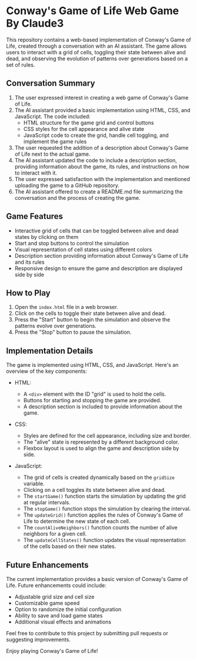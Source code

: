 # Conway's Game of Life Web Game By Claude3

This repository contains a web-based implementation of Conway's Game of Life, created through a conversation with an AI assistant. The game allows users to interact with a grid of cells, toggling their state between alive and dead, and observing the evolution of patterns over generations based on a set of rules.

## Conversation Summary

1. The user expressed interest in creating a web game of Conway's Game of Life.
2. The AI assistant provided a basic implementation using HTML, CSS, and JavaScript. The code included:
   - HTML structure for the game grid and control buttons
   - CSS styles for the cell appearance and alive state
   - JavaScript code to create the grid, handle cell toggling, and implement the game rules
3. The user requested the addition of a description about Conway's Game of Life next to the actual game.
4. The AI assistant updated the code to include a description section, providing information about the game, its rules, and instructions on how to interact with it.
5. The user expressed satisfaction with the implementation and mentioned uploading the game to a GitHub repository.
6. The AI assistant offered to create a README.md file summarizing the conversation and the process of creating the game.

## Game Features

- Interactive grid of cells that can be toggled between alive and dead states by clicking on them
- Start and stop buttons to control the simulation
- Visual representation of cell states using different colors
- Description section providing information about Conway's Game of Life and its rules
- Responsive design to ensure the game and description are displayed side by side

## How to Play

1. Open the `index.html` file in a web browser.
2. Click on the cells to toggle their state between alive and dead.
3. Press the "Start" button to begin the simulation and observe the patterns evolve over generations.
4. Press the "Stop" button to pause the simulation.

## Implementation Details

The game is implemented using HTML, CSS, and JavaScript. Here's an overview of the key components:

- HTML:
  - A `<div>` element with the ID "grid" is used to hold the cells.
  - Buttons for starting and stopping the game are provided.
  - A description section is included to provide information about the game.

- CSS:
  - Styles are defined for the cell appearance, including size and border.
  - The "alive" state is represented by a different background color.
  - Flexbox layout is used to align the game and description side by side.

- JavaScript:
  - The grid of cells is created dynamically based on the `gridSize` variable.
  - Clicking on a cell toggles its state between alive and dead.
  - The `startGame()` function starts the simulation by updating the grid at regular intervals.
  - The `stopGame()` function stops the simulation by clearing the interval.
  - The `updateGrid()` function applies the rules of Conway's Game of Life to determine the new state of each cell.
  - The `countAliveNeighbors()` function counts the number of alive neighbors for a given cell.
  - The `updateCellStates()` function updates the visual representation of the cells based on their new states.

## Future Enhancements

The current implementation provides a basic version of Conway's Game of Life. Future enhancements could include:

- Adjustable grid size and cell size
- Customizable game speed
- Option to randomize the initial configuration
- Ability to save and load game states
- Additional visual effects and animations

Feel free to contribute to this project by submitting pull requests or suggesting improvements.

Enjoy playing Conway's Game of Life!
